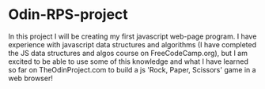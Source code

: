 # Odin-RPS-project

In this project I will be creating my first javascript web-page program. I have experience with javascript data structures and algorithms (I have completed the JS data structures and algos course on FreeCodeCamp.org), but I am excited to be able to use some of this knowledge and what I have learned so far on TheOdinProject.com to build a js 'Rock, Paper, Scissors' game in a web browser! 